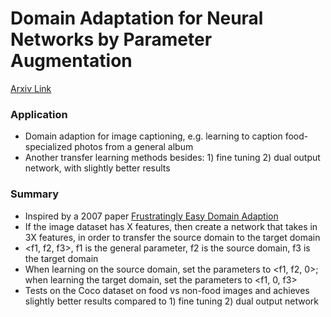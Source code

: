 # Domain Adaptation for Neural Networks by Parameter Augmentation

[Arxiv Link](https://arxiv.org/pdf/1607.00410.pdf)

### Application
* Domain adaption for image captioning, e.g. learning to caption food-specialized photos from a general album
* Another transfer learning methods besides: 1) fine tuning 2) dual output network, with slightly better results

### Summary
* Inspired by a 2007 paper [Frustratingly Easy Domain Adaption](http://www.umiacs.umd.edu/~hal/docs/daume07easyadapt.pdf)
* If the image dataset has X features, then create a network that takes in 3X features, in order to transfer the source domain to the target domain
* <f1, f2, f3>, f1 is the general parameter, f2 is the source domain, f3 is the target domain
* When learning on the source domain, set the parameters to <f1, f2, 0>; when learning the target domain, set the parameters to <f1, 0, f3>
* Tests on the Coco dataset on food vs non-food images and achieves slightly better results compared to 1) fine tuning 2) dual output network
